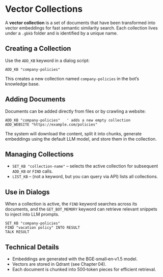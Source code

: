 # Vector Collections

A **vector collection** is a set of documents that have been transformed into vector embeddings for fast semantic similarity search. Each collection lives under a `.gbkb` folder and is identified by a unique name.

## Creating a Collection

Use the `ADD_KB` keyword in a dialog script:

```basic
ADD_KB "company-policies"
```

This creates a new collection named `company-policies` in the bot’s knowledge base.

## Adding Documents

Documents can be added directly from files or by crawling a website:

```basic
ADD_KB "company-policies"   ' adds a new empty collection
ADD_WEBSITE "https://example.com/policies"
```

The system will download the content, split it into chunks, generate embeddings using the default LLM model, and store them in the collection.

## Managing Collections

- `SET_KB "collection-name"` – selects the active collection for subsequent `ADD_KB` or `FIND` calls.
- `LIST_KB` – (not a keyword, but you can query via API) lists all collections.

## Use in Dialogs

When a collection is active, the `FIND` keyword searches across its documents, and the `GET_BOT_MEMORY` keyword can retrieve relevant snippets to inject into LLM prompts.

```basic
SET_KB "company-policies"
FIND "vacation policy" INTO RESULT
TALK RESULT
```

## Technical Details

- Embeddings are generated with the BGE‑small‑en‑v1.5 model.
- Vectors are stored in Qdrant (see Chapter 04).
- Each document is chunked into 500‑token pieces for efficient retrieval.
